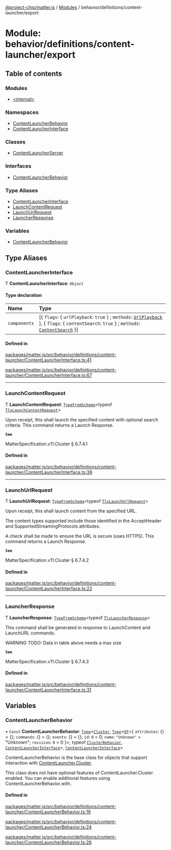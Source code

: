 [@project-chip/matter.js](../README.md) / [Modules](../modules.md) / behavior/definitions/content-launcher/export

# Module: behavior/definitions/content-launcher/export

## Table of contents

### Modules

- [\<internal\>](behavior_definitions_content_launcher_export._internal_.md)

### Namespaces

- [ContentLauncherBehavior](behavior_definitions_content_launcher_export.ContentLauncherBehavior.md)
- [ContentLauncherInterface](behavior_definitions_content_launcher_export.ContentLauncherInterface.md)

### Classes

- [ContentLauncherServer](../classes/behavior_definitions_content_launcher_export.ContentLauncherServer.md)

### Interfaces

- [ContentLauncherBehavior](../interfaces/behavior_definitions_content_launcher_export.ContentLauncherBehavior-1.md)

### Type Aliases

- [ContentLauncherInterface](behavior_definitions_content_launcher_export.md#contentlauncherinterface)
- [LaunchContentRequest](behavior_definitions_content_launcher_export.md#launchcontentrequest)
- [LaunchUrlRequest](behavior_definitions_content_launcher_export.md#launchurlrequest)
- [LauncherResponse](behavior_definitions_content_launcher_export.md#launcherresponse)

### Variables

- [ContentLauncherBehavior](behavior_definitions_content_launcher_export.md#contentlauncherbehavior)

## Type Aliases

### ContentLauncherInterface

Ƭ **ContentLauncherInterface**: `Object`

#### Type declaration

| Name | Type |
| :------ | :------ |
| `components` | [\{ `flags`: \{ `urlPlayback`: ``true``  } ; `methods`: [`UrlPlayback`](../interfaces/behavior_definitions_content_launcher_export.ContentLauncherInterface.UrlPlayback.md)  }, \{ `flags`: \{ `contentSearch`: ``true``  } ; `methods`: [`ContentSearch`](../interfaces/behavior_definitions_content_launcher_export.ContentLauncherInterface.ContentSearch.md)  }] |

#### Defined in

[packages/matter.js/src/behavior/definitions/content-launcher/ContentLauncherInterface.ts:41](https://github.com/project-chip/matter.js/blob/6d3b6a5d957d88a9231d6ecab4bb41f8133112be/packages/matter.js/src/behavior/definitions/content-launcher/ContentLauncherInterface.ts#L41)

[packages/matter.js/src/behavior/definitions/content-launcher/ContentLauncherInterface.ts:67](https://github.com/project-chip/matter.js/blob/6d3b6a5d957d88a9231d6ecab4bb41f8133112be/packages/matter.js/src/behavior/definitions/content-launcher/ContentLauncherInterface.ts#L67)

___

### LaunchContentRequest

Ƭ **LaunchContentRequest**: [`TypeFromSchema`](tlv_export.md#typefromschema)\<typeof [`TlvLaunchContentRequest`](cluster_export.ContentLauncher.md#tlvlaunchcontentrequest)\>

Upon receipt, this shall launch the specified content with optional search criteria. This command returns a Launch
Response.

**`See`**

MatterSpecification.v11.Cluster § 6.7.4.1

#### Defined in

[packages/matter.js/src/behavior/definitions/content-launcher/ContentLauncherInterface.ts:39](https://github.com/project-chip/matter.js/blob/6d3b6a5d957d88a9231d6ecab4bb41f8133112be/packages/matter.js/src/behavior/definitions/content-launcher/ContentLauncherInterface.ts#L39)

___

### LaunchUrlRequest

Ƭ **LaunchUrlRequest**: [`TypeFromSchema`](tlv_export.md#typefromschema)\<typeof [`TlvLaunchUrlRequest`](cluster_export.ContentLauncher.md#tlvlaunchurlrequest)\>

Upon receipt, this shall launch content from the specified URL.

The content types supported include those identified in the AcceptHeader and SupportedStreamingProtocols attributes.

A check shall be made to ensure the URL is secure (uses HTTPS). This command returns a Launch Response.

**`See`**

MatterSpecification.v11.Cluster § 6.7.4.2

#### Defined in

[packages/matter.js/src/behavior/definitions/content-launcher/ContentLauncherInterface.ts:22](https://github.com/project-chip/matter.js/blob/6d3b6a5d957d88a9231d6ecab4bb41f8133112be/packages/matter.js/src/behavior/definitions/content-launcher/ContentLauncherInterface.ts#L22)

___

### LauncherResponse

Ƭ **LauncherResponse**: [`TypeFromSchema`](tlv_export.md#typefromschema)\<typeof [`TlvLauncherResponse`](cluster_export.ContentLauncher.md#tlvlauncherresponse)\>

This command shall be generated in response to LaunchContent and LaunchURL commands.

WARNING TODO: Data in table above needs a max size

**`See`**

MatterSpecification.v11.Cluster § 6.7.4.3

#### Defined in

[packages/matter.js/src/behavior/definitions/content-launcher/ContentLauncherInterface.ts:31](https://github.com/project-chip/matter.js/blob/6d3b6a5d957d88a9231d6ecab4bb41f8133112be/packages/matter.js/src/behavior/definitions/content-launcher/ContentLauncherInterface.ts#L31)

## Variables

### ContentLauncherBehavior

• `Const` **ContentLauncherBehavior**: [`Type`](../interfaces/behavior_cluster_export.ClusterBehavior.Type.md)\<[`Cluster`](../interfaces/cluster_export.ContentLauncher.Cluster.md), [`Type`](../interfaces/behavior_cluster_export.ClusterBehavior.Type.md)\<[`Of`](../interfaces/cluster_export.ClusterType.Of.md)\<\{ `attributes`: {} = \{}; `commands`: {} = \{}; `events`: {} = \{}; `id`: ``0`` = 0; `name`: ``"Unknown"`` = "Unknown"; `revision`: ``0`` = 0 }\>, typeof [`ClusterBehavior`](behavior_cluster_export.ClusterBehavior.md), [`ContentLauncherInterface`](behavior_definitions_content_launcher_export.md#contentlauncherinterface)\>, [`ContentLauncherInterface`](behavior_definitions_content_launcher_export.md#contentlauncherinterface)\>

ContentLauncherBehavior is the base class for objects that support interaction with [ContentLauncher.Cluster](cluster_export.ContentLauncher.md#cluster).

This class does not have optional features of ContentLauncher.Cluster enabled. You can enable additional features
using ContentLauncherBehavior.with.

#### Defined in

[packages/matter.js/src/behavior/definitions/content-launcher/ContentLauncherBehavior.ts:19](https://github.com/project-chip/matter.js/blob/6d3b6a5d957d88a9231d6ecab4bb41f8133112be/packages/matter.js/src/behavior/definitions/content-launcher/ContentLauncherBehavior.ts#L19)

[packages/matter.js/src/behavior/definitions/content-launcher/ContentLauncherBehavior.ts:24](https://github.com/project-chip/matter.js/blob/6d3b6a5d957d88a9231d6ecab4bb41f8133112be/packages/matter.js/src/behavior/definitions/content-launcher/ContentLauncherBehavior.ts#L24)

[packages/matter.js/src/behavior/definitions/content-launcher/ContentLauncherBehavior.ts:26](https://github.com/project-chip/matter.js/blob/6d3b6a5d957d88a9231d6ecab4bb41f8133112be/packages/matter.js/src/behavior/definitions/content-launcher/ContentLauncherBehavior.ts#L26)
